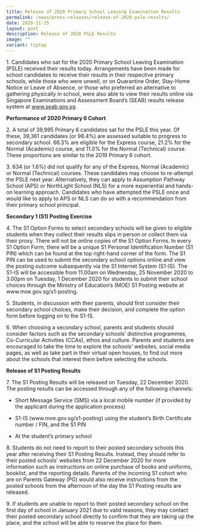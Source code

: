 ```yaml
---
title: Release of 2020 Primary School Leaving Examination Results
permalink: /news/press-releases/release-of-2020-psle-results/
date: 2020-11-25
layout: post
description: Release of 2020 PSLE Results
image: ""
variant: tiptap
---
```

<p>1. Candidates who sat for the 2020 Primary School Leaving Examination
(PSLE) received their results today. Arrangements have been made for school
candidates to receive their results in their respective primary schools,
while those who were unwell, or on Quarantine Order, Stay-Home Notice or
Leave of Absence, or those who preferred an alternative to gathering physically
in school, were also able to view their results online via Singapore Examinations
and Assessment Board’s (SEAB) results release system at <a href="https://www.seab.gov.sg/" rel="noopener noreferrer nofollow" target="_blank">www.seab.gov.sg</a>.</p>
<p><strong>Performance of 2020 Primary 6 Cohort</strong>
</p>
<p>2. A total of 39,995 Primary 6 candidates sat for the PSLE this year.
Of these, 39,361 candidates (or 98.4%) are assessed suitable to progress
to secondary school. 66.3% are eligible for the Express course, 21.2% for
the Normal (Academic) course, and 11.0% for the Normal (Technical) course.
These proportions are similar to the 2019 Primary 6 cohort.</p>
<p>3. 634 (or 1.6%) did not qualify for any of the Express, Normal (Academic)
or Normal (Technical) courses. These candidates may choose to re-attempt
the PSLE next year. Alternatively, they can apply to Assumption Pathway
School (APS) or NorthLight School (NLS) for a more experiential and hands-on
learning approach. Candidates who have attempted the PSLE once and would
like to apply to APS or NLS can do so with a recommendation from their
primary school principal.</p>
<p><strong>Secondary 1 (S1) Posting Exercise</strong>
</p>
<p>4. The S1 Option Forms to select secondary schools will be given to eligible
students when they collect their results slips in person or collect them
via their proxy. There will not be online copies of the S1 Option Forms.
In every S1 Option Form, there will be a unique S1 Personal Identification
Number (S1 PIN) which can be found at the top right-hand corner of the
form. The S1 PIN can be used to submit the secondary school options online
and view the posting outcome subsequently via the S1 Internet System (S1-IS).
The S1-IS will be accessible from 11.00am on Wednesday, 25 November 2020
to 3.00pm on Tuesday, 1 December 2020 for students to submit their school
choices through the Ministry of Education’s (MOE) S1 Posting website at
www.moe.gov.sg/s1-posting.</p>
<p>5. Students, in discussion with their parents, should first consider their
secondary school choices, make their decision, and complete the option
form before logging on to the S1-IS.</p>
<p>6. When choosing a secondary school, parents and students should consider
factors such as the secondary schools’ distinctive programmes, Co-Curricular
Activities (CCAs), ethos and culture. Parents and students are encouraged
to take the time to explore the schools’ websites, social media pages,
as well as take part in their virtual open houses, to find out more about
the schools that interest them before selecting the schools.</p>
<p><strong>Release of S1 Posting Results</strong>
</p>
<p>7. The S1 Posting Results will be released on Tuesday, 22 December 2020.
The posting results can be accessed through any of the following channels:</p>
<ul data-tight="true" class="tight">
<li>
<p>Short Message Service (SMS) via a local mobile number (if provided by
the applicant during the application process)</p>
</li>
<li>
<p>S1-IS (www.moe.gov.sg/s1-posting) using the student’s Birth Certificate
number / FIN, and the S1 PIN</p>
</li>
<li>
<p>At the student’s primary school</p>
</li>
</ul>
<p>8. Students do not need to report to their posted secondary schools this
year after receiving their S1 Posting Results. Instead, they should refer
to their posted schools’ websites from 22 December 2020 for more information
such as instructions on online purchase of books and uniforms, booklist,
and the reporting details. Parents of the incoming S1 cohort who are on
Parents Gateway (PG) would also receive instructions from the posted schools
from the afternoon of the day the S1 Posting results are released.</p>
<p>9. If students are unable to report to their posted secondary school on
the first day of school in January 2021 due to valid reasons, they may
contact their posted secondary school directly to confirm that they are
taking up the place, and the school will be able to reserve the place for
them.</p>